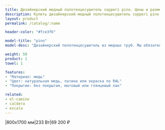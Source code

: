 ```yaml
---
title: Дизайнерский медный полотенцесушитель copperi pino. Цены и размеры.
description: Купить дизайнерский медный полотенцесушитель copperi pino в Москве по цене производителя.
layout: product
permalink: /catalog/:name

header-color: "#fce3f6"

model-title: "pino"
model-desc: "Дизайнерский полотенцесушитель из медных труб. Мы обязательно когда-нибудь придумаем крутое описание для этой модели, но сейчас совсем не до того. Посмотрите пока на картинки, всё и так понятно. А если не понятно, позвоните нам и мы всё расскажем. Или напишите, если не любите звонить."

weight: 50
product: 1
towel: 1

features:
- "Материал: медь"
- "Цвет: натуральная медь, патина или окраска по RAL"
- "Покрытие: без покрытия, матовый или глянцевый лак"

related:
- el-camino
- caldera
- escala
---
```

|800x1700 мм|233 Вт|69 200 ₽
